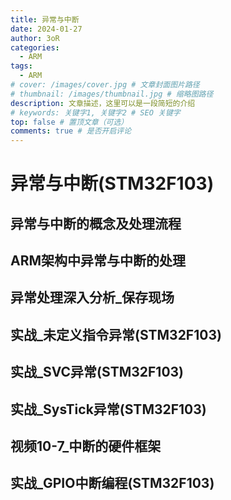```yaml
---
title: 异常与中断
date: 2024-01-27
author: 3oR
categories:
  - ARM
tags:
  - ARM
# cover: /images/cover.jpg # 文章封面图片路径
# thumbnail: /images/thumbnail.jpg # 缩略图路径
description: 文章描述，这里可以是一段简短的介绍
# keywords: 关键字1, 关键字2 # SEO 关键字
top: false # 置顶文章（可选）
comments: true # 是否开启评论
---
```


# 异常与中断(STM32F103)

## 异常与中断的概念及处理流程

## ARM架构中异常与中断的处理

## 异常处理深入分析_保存现场

## 实战_未定义指令异常(STM32F103)

## 实战_SVC异常(STM32F103)

## 实战_SysTick异常(STM32F103)

## 视频10-7_中断的硬件框架

## 实战_GPIO中断编程(STM32F103)
